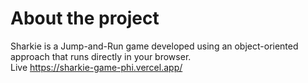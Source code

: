 # About the project
Sharkie is a Jump-and-Run game developed using an object-oriented approach that runs directly in your browser.
<br>
Live https://sharkie-game-phi.vercel.app/

